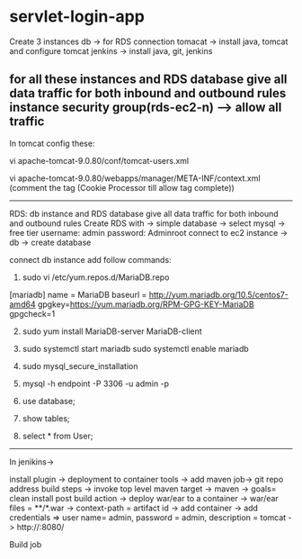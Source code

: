 # servlet-login-app

Create 3 instances
db -> for RDS connection
tomacat -> install java, tomcat and configure tomcat
jenkins -> install java, git, jenkins

for all these instances and RDS database give all data traffic for both inbound and outbound rules 
instance security group(rds-ec2-n) --> allow all traffic
-------------------------------------------------------------------------------------------------------------

In tomcat config these:

vi apache-tomcat-9.0.80/conf/tomcat-users.xml

<role rolename="manager-gui"/>
<role rolename="manager-script"/>
<role rolename="manager-jmx"/>
<role rolename="manager-status"/>
<user username="admin" password="admin" roles="manager-gui, manager-script, manager-jmx, manager-status"/>

vi apache-tomcat-9.0.80/webapps/manager/META-INF/context.xml
(comment the tag (Cookie Processor till allow tag complete))

----------------------------------------------------------------------------------------------------------
RDS:
db instance and RDS database give all data traffic for both inbound and outbound rules
Create RDS with -> simple database -> select mysql -> free tier
username: admin
password: Adminroot
connect to ec2 instance -> db
-> create database

connect db instance add follow commands:

1) sudo vi /etc/yum.repos.d/MariaDB.repo

[mariadb]
name = MariaDB
baseurl = http://yum.mariadb.org/10.5/centos7-amd64
gpgkey=https://yum.mariadb.org/RPM-GPG-KEY-MariaDB
gpgcheck=1

2) sudo yum install MariaDB-server MariaDB-client

3) sudo systemctl start mariadb
   sudo systemctl enable mariadb

4) sudo mysql_secure_installation

5) mysql -h endpoint -P 3306 -u admin -p

6) <to go inside database use sql command> use database;

7) <to show all tables> show tables;

8) <after deployment of project and adding data to get the data use sql query> select * from User;
-----------------------------------------------------------------------------------------------------------
In jenikins-> 

install plugin -> deployment to container
tools -> add maven
job-> 
git repo address
build steps -> invoke top level maven target -> maven -> goals= clean install
post build action -> deploy war/ear to a container -> war/ear files = **/*.war -> context-path = artifact id -> add container -> add credentials => user name= admin, password = admin, description = tomcat -> http://<public-ipv4>:8080/

Build job
